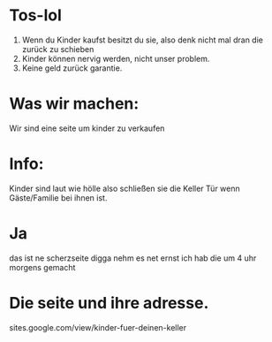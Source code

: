 # Tos-lol
1. Wenn du Kinder kaufst besitzt du sie, also denk nicht mal dran die zurück zu schieben
2. Kinder können nervig werden, nicht unser problem.
3. Keine geld zurück garantie.
# Was wir machen:
Wir sind eine seite um kinder zu verkaufen
# Info:
Kinder sind laut wie hölle also schließen sie die Keller Tür wenn Gäste/Familie bei ihnen ist.
# Ja 
das ist ne scherzseite digga nehm es net ernst ich hab die um 4 uhr morgens gemacht
# Die seite und ihre adresse.
sites.google.com/view/kinder-fuer-deinen-keller
